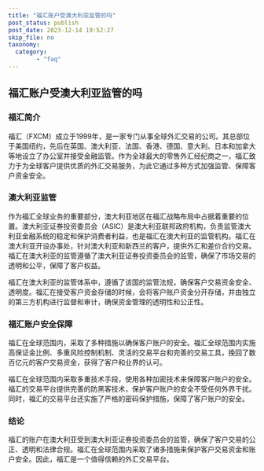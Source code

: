 ```yaml
---
title: "福汇账户受澳大利亚监管的吗"
post_status: publish
post_date: 2023-12-14 19:52:27
skip_file: no
taxonomy:
  category:
        - "faq"
---
```


## 福汇账户受澳大利亚监管的吗

### 福汇简介

福汇（FXCM）成立于1999年，是一家专门从事全球外汇交易的公司。其总部位于美国纽约，先后在英国、澳大利亚、法国、香港、德国、意大利、日本和加拿大等地设立了办公室并接受金融监管。作为全球最大的零售外汇经纪商之一，福汇致力于为全球客户提供优质的外汇交易服务，为此它通过多种方式加强监管、保障客户资金安全。

### 澳大利亚监管

作为福汇全球业务的重要部分，澳大利亚地区在福汇战略布局中占据着重要的位置。澳大利亚证券投资委员会（ASIC）是澳大利亚联邦政府机构，负责监管澳大利亚金融系统的稳定和保护消费者利益，也是福汇在澳大利亚的监管机构。福汇在澳大利亚开设办事处，针对澳大利亚和新西兰的客户，提供外汇和差价合约交易。福汇在澳大利亚的监管遵循了澳大利亚证券投资委员会的监管，确保了市场交易的透明和公平，保障了客户权益。

福汇在澳大利亚的监管体系中，遵循了该国的监管法规，确保客户交易资金安全、透明度。福汇在接受客户资金存储的时候，会将客户账户资金分开存储，并由独立的第三方机构进行监督和审计，确保资金管理的透明性和公正性。

### 福汇账户安全保障

福汇在全球范围内，采取了多种措施以确保客户账户的安全。福汇全球范围内实施高保证金比例、多重风险控制机制、灵活的交易平台和完善的交易工具，挽回了数百亿元的客户交易资金，获得了客户和业界的认可。

福汇在全球范围内采取多重技术手段，使用各种加密技术来保障客户账户的安全。福汇的交易平台提供完善的防黑客技术，保护客户账户的安全不受任何外界干扰。同时，福汇的交易平台还实施了严格的密码保护措施，保障了客户账户的安全。

### 结论

福汇的账户在澳大利亚受到澳大利亚证券投资委员会的监管，确保了客户交易的公正、透明和法律合规。福汇在全球范围内采取了诸多措施来保护客户交易资金和账户安全。因此，福汇是一个值得信赖的外汇交易平台。
